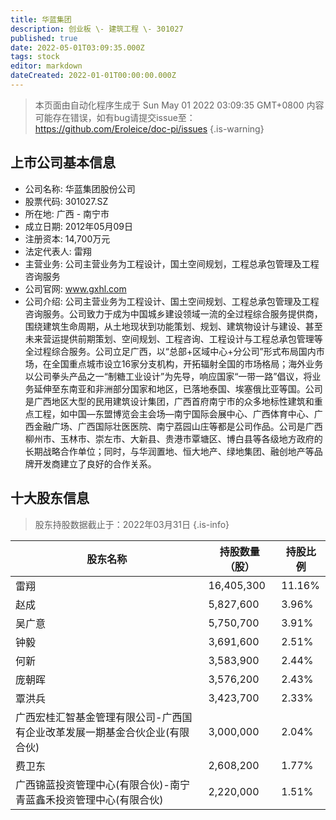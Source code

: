 ```yaml
---
title: 华蓝集团
description: 创业板 \- 建筑工程 \- 301027
published: true
date: 2022-05-01T03:09:35.000Z
tags: stock
editor: markdown
dateCreated: 2022-01-01T00:00:00.000Z
---
```


> 本页面由自动化程序生成于 Sun May 01 2022 03:09:35 GMT+0800
> 内容可能存在错误，如有bug请提交issue至：https://github.com/Eroleice/doc-pi/issues
{.is-warning}

## 上市公司基本信息
- 公司名称: 华蓝集团股份公司
- 股票代码: 301027.SZ
- 所在地: 广西 - 南宁市
- 成立日期: 2012年05月09日
- 注册资本: 14,700万元
- 法定代表人: 雷翔
- 主营业务: 公司主营业务为工程设计，国土空间规划，工程总承包管理及工程咨询服务
- 公司官网: www.gxhl.com
- 公司介绍: 公司主营业务为工程设计、国土空间规划、工程总承包管理及工程咨询服务。公司致力于成为中国城乡建设领域一流的全过程综合服务提供商，围绕建筑生命周期，从土地现状到功能策划、规划、建筑物设计与建设、甚至未来营运提供前期策划、空间规划、工程咨询、工程设计与工程总承包管理等全过程综合服务。公司立足广西，以“总部+区域中心+分公司”形式布局国内市场，在全国重点城市设立16家分支机构，开拓辐射全国的市场格局；海外业务以公司拳头产品之一“制糖工业设计”为先导，响应国家“一带一路”倡议，将业务延伸至东南亚和非洲部分国家和地区，已落地泰国、埃塞俄比亚等国。公司是广西地区大型的民用建筑设计集团，广西首府南宁市的众多地标性建筑和重点工程，如中国—东盟博览会主会场—南宁国际会展中心、广西体育中心、广西金融广场、广西国际壮医医院、南宁荔园山庄等都是公司作品。公司是广西柳州市、玉林市、崇左市、大新县、贵港市覃塘区、博白县等各级地方政府的长期战略合作单位；同时，与华润置地、恒大地产、绿地集团、融创地产等品牌开发商建立了良好的合作关系。


## 十大股东信息
> 股东持股数据截止于：2022年03月31日
{.is-info}

| 股东名称 | 持股数量（股） | 持股比例 |
| --- | --- | --- |
| 雷翔 | 16,405,300 | 11.16% |
| 赵成 | 5,827,600 | 3.96% |
| 吴广意 | 5,750,700 | 3.91% |
| 钟毅 | 3,691,600 | 2.51% |
| 何新 | 3,583,900 | 2.44% |
| 庞朝晖 | 3,576,200 | 2.43% |
| 覃洪兵 | 3,423,700 | 2.33% |
| 广西宏桂汇智基金管理有限公司-广西国有企业改革发展一期基金合伙企业(有限合伙) | 3,000,000 | 2.04% |
| 费卫东 | 2,608,200 | 1.77% |
| 广西锦蓝投资管理中心(有限合伙)-南宁青蓝鑫禾投资管理中心(有限合伙) | 2,220,000 | 1.51% |




